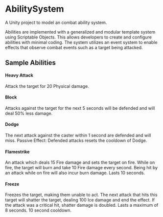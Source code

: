 # AbilitySystem

A Unity project to model an combat ability system.

Abilities are implemented with a generalized and modular template system using Scriptable Objects. This allows developers to create and configure abilities with minimal coding. The system utilizes an event system to enable effects that observe combat events such as a target being attacked.

## Sample Abilities
#### Heavy Attack
Attack the target for 20 Physical damage.

#### Block
Attacks against the target for the next 5 seconds will be defended and will deal 50% less damage.

#### Dodge
The next attack against the caster within 1 second are defended and will miss.
Passive Effect: Defended attacks resets the cooldown of Dodge.

#### Flamestrike
An attack which deals 15 Fire damage and sets the target on fire. While on fire, the target will burn and take 10 Fire damage every second. Being hit by an attack while on fire will also incur burn damage. Lasts 10 seconds.

#### Freeze
Freezes the target, making them unable to act. The next attack that hits this target will shatter the target, dealing 100 Ice damage and end the effect. If the attack was a critical hit, shatter damage is doubled. Lasts a maximum of 8 seconds. 10 second cooldown.






